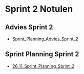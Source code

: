 # Sprint 2 Notulen

## Advies Sprint 2

- [Sprint_Planning_Advies_Sprint_2](Sprint_Planning_Advies_Sprint_2.md)

## Sprint Planning Sprint 2

- [26_11_Sprint_Planning_Sprint_2](26_11_Sprint_Planning_Sprint_2.md)
